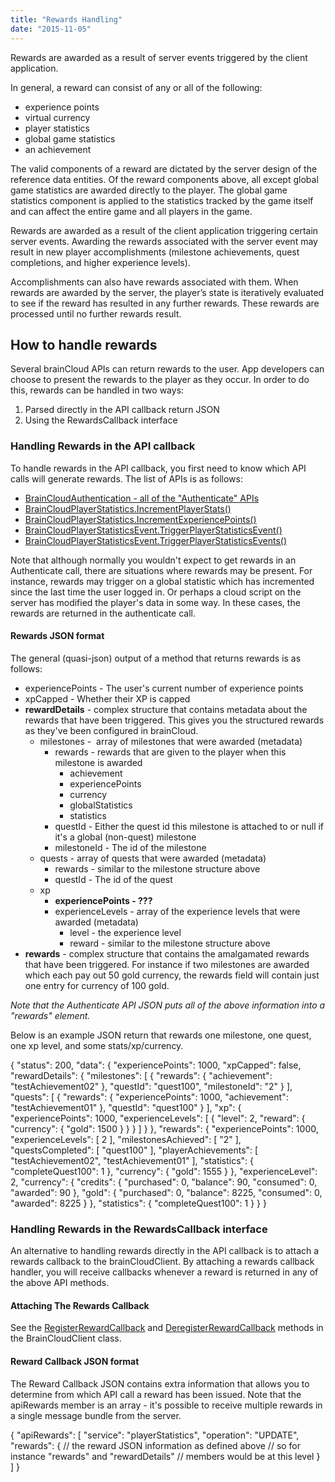 ```yaml
---
title: "Rewards Handling"
date: "2015-11-05"
---
```


Rewards are awarded as a result of server events triggered by the client application.

In general, a reward can consist of any or all of the following:

- experience points
- virtual currency
- player statistics
- global game statistics
- an achievement

The valid components of a reward are dictated by the server design of the reference data entities. Of the reward components above, all except global game statistics are awarded directly to the player. The global game statistics component is applied to the statistics tracked by the game itself and can affect the entire game and all players in the game.

Rewards are awarded as a result of the client application triggering certain server events. Awarding the rewards associated with the server event may result in new player accomplishments (milestone achievements, quest completions, and higher experience levels).

Accomplishments can also have rewards associated with them. When rewards are awarded by the server, the player’s state is iteratively evaluated to see if the reward has resulted in any further rewards. These rewards are processed until no further rewards result.

## How to handle rewards

Several brainCloud APIs can return rewards to the user. App developers can choose to present the rewards to the player as they occur. In order to do this, rewards can be handled in two ways:

1. Parsed directly in the API callback return JSON
2. Using the RewardsCallback interface

### Handling Rewards in the API callback

To handle rewards in the API callback, you first need to know which API calls will generate rewards. The list of APIs is as follows:

- [BrainCloudAuthentication - all of the "Authenticate" APIs](/api/capi/authentication)
- [BrainCloudPlayerStatistics.IncrementPlayerStats()](/api/capi/playerstats/incrementplayerstats)
- [BrainCloudPlayerStatistics.IncrementExperiencePoints()](/api/capi/playerstats/incrementexperiencepoints)
- [BrainCloudPlayerStatisticsEvent.TriggerPlayerStatisticsEvent()](/api/capi/playerstatsevent/triggerplayerstatisticsevent)
- [BrainCloudPlayerStatisticsEvent.TriggerPlayerStatisticsEvents()](/api/capi/playerstatsevent/triggerplayerstatisticsevents)

Note that although normally you wouldn't expect to get rewards in an Authenticate call, there are situations where rewards may be present. For instance, rewards may trigger on a global statistic which has incremented since the last time the user logged in. Or perhaps a cloud script on the server has modified the player's data in some way. In these cases, the rewards are returned in the authenticate call.

#### Rewards JSON format

The general (quasi-json) output of a method that returns rewards is as follows:

- experiencePoints - The user's current number of experience points
- xpCapped - Whether their XP is capped
- **rewardDetails** - complex structure that contains metadata about the rewards that have been triggered. This gives you the structured rewards as they've been configured in brainCloud.
    - milestones -  array of milestones that were awarded (metadata)
        - rewards - rewards that are given to the player when this milestone is awarded
            - achievement
            - experiencePoints
            - currency
            - globalStatistics
            - statistics
        - questId - Either the quest id this milestone is attached to or null if it's a global (non-quest) milestone
        - milestoneId - The id of the milestone
    - quests - array of quests that were awarded (metadata)
        - rewards - similar to the milestone structure above
        - questId - The id of the quest
    - xp
        - **experiencePoints - ???**
        - experienceLevels - array of the experience levels that were awarded (metadata)
            - level - the experience level
            - reward - similar to the milestone structure above
- **rewards** - complex structure that contains the amalgamated rewards that have been triggered. For instance if two milestones are awarded which each pay out 50 gold currency, the rewards field will contain just one entry for currency of 100 gold.

_Note that the Authenticate API JSON puts all of the above information into a "rewards" element._

Below is an example JSON return that rewards one milestone, one quest, one xp level, and some stats/xp/currency.

{
 "status": 200,
 "data": {
  "experiencePoints": 1000,
  "xpCapped": false,
  "rewardDetails": {
   "milestones": \[
    {
     "rewards": {
      "achievement": "testAchievement02"
     },
     "questId": "quest100",
     "milestoneId": "2"
    }
   \],
   "quests": \[
    {
     "rewards": {
      "experiencePoints": 1000,
      "achievement": "testAchievement01"
     },
     "questId": "quest100"
    }
   \],
   "xp": {
    "experiencePoints": 1000,
    "experienceLevels": \[
     {
      "level": 2,
      "reward": {
       "currency": {
        "gold": 1500
       }
      }
     }
    \]
   }
  },
  "rewards": {
   "experiencePoints": 1000,
   "experienceLevels": \[
    2
   \],
   "milestonesAchieved": \[
    "2"
   \],
   "questsCompleted": \[
    "quest100"
   \],
   "playerAchievements": \[
    "testAchievement02",
    "testAchievement01"
   \],
   "statistics": {
    "completeQuest100": 1
   },
   "currency": {
    "gold": 1555
   }
  },
  "experienceLevel": 2,
  "currency": {
   "credits": {
    "purchased": 0,
    "balance": 90,
    "consumed": 0,
    "awarded": 90
   },
   "gold": {
    "purchased": 0,
    "balance": 8225,
    "consumed": 0,
    "awarded": 8225
   }
  },
  "statistics": {
   "completeQuest100": 1
  }
 }
}

### Handling Rewards in the RewardsCallback interface

An alternative to handling rewards directly in the API callback is to attach a rewards callback to the brainCloudClient. By attaching a rewards callback handler, you will receive callbacks whenever a reward is returned in any of the above API methods.

#### Attaching The Rewards Callback

See the [RegisterRewardCallback](/api/capi/client/registerrewardcallback) and [DeregisterRewardCallback](/api/capi/client/deregisterrewardcallback) methods in the BrainCloudClient class.

#### Reward Callback JSON format

The Reward Callback JSON contains extra information that allows you to determine from which API call a reward has been issued. Note that the apiRewards member is an array - it's possible to receive multiple rewards in a single message bundle from the server.

{
  "apiRewards": \[
    "service": "playerStatistics",
    "operation": "UPDATE",
    "rewards": {
      // the reward JSON information as defined above
      // so for instance "rewards" and "rewardDetails"
      // members would be at this level
    } 
  \] 
}
